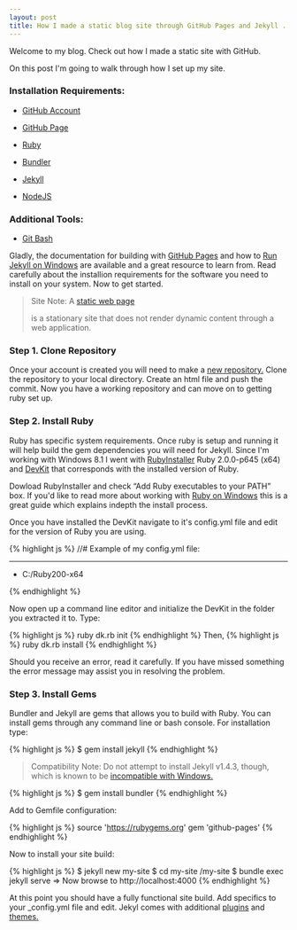 ```yaml
---
layout: post
title: How I made a static blog site through GitHub Pages and Jekyll .
---
```


<div class="message">
  Welcome to my blog. Check out how I made a static site with GitHub.
</div>


On this post I'm going to walk through how I set up my site. 

### Installation Requirements:

- [GitHub Account](https://github.com/join)

- [GitHub Page](https://help.github.com/articles/creating-pages-with-the-automatic-generator/)

- [Ruby](https://www.ruby-lang.org/en/downloads/)

- [Bundler](http://bundler.io/)

- [Jekyll](http://jekyllrb.com/)

- [NodeJS](https://nodejs.org/)


### Additional Tools:

- [Git Bash](https://git-scm.com/downloads)

Gladly, the documentation for building with [GitHub Pages](https://pages.github.com/) and how to [Run Jekyll on Windows](http://jekyll-windows.juthilo.com/) are available and a great resource to learn from. Read carefully about the installion requirements for the software you need to install on your system. Now to get started.

<blockquote>
<p>Site Note: A <a href="https://en.wikipedia.org/wiki/Static_web_page">static web page</a></p> is a stationary site that does not render dynamic content through a web application.
</blockquote>


### Step 1. Clone Repository

Once your account is created you will need to make a [new repository.](https://github.com/new) Clone the repository to your local directory. Create an html file and push the commit. Now you have a working repository and can move on to getting ruby set up.

### Step 2. Install Ruby

Ruby has specific system requirements. Once ruby is setup and running it will help build the gem dependencies you will need for Jekyll. Since I'm working with Windows 8.1 I went with [RubyInstaller](https://www.ruby-lang.org/en/documentation/installation/#rubyinstaller) Ruby 2.0.0-p645 (x64) and [DevKit](http://rubyinstaller.org/downloads/) that corresponds with the installed version of Ruby. 

Dowload RubyInstaller and check “Add Ruby executables to your PATH” box. If you'd like to read more about working with [Ruby on Windows](http://rubyonwindowsguides.github.io/book/ch02-01.html) this is a great guide which explains indepth the install process. 

Once you have installed the DevKit navigate to it's config.yml file and edit for the version of Ruby you are using. 

{% highlight js %}
//# Example of my config.yml file:

---
- C:/Ruby200-x64

{% endhighlight %}

Now open up a command line editor and initialize the DevKit in the folder you extracted it to. Type:

{% highlight js %}
ruby dk.rb init
{% endhighlight %}
Then,
{% highlight js %}
ruby dk.rb install
{% endhighlight %}


Should you receive an error, read it carefully. If you have missed something the error message may assist you in resolving the problem. 

### Step 3. Install Gems

Bundler and Jekyll are gems that allows you to build with Ruby. You can install gems through any command line or bash console. For installation type:

{% highlight js %}
$ gem install jekyll
{% endhighlight %}

<blockquote>
<p>Compatibility Note: Do not attempt to install Jekyll v1.4.3, though, which is known to be <a href="https://github.com/jekyll/jekyll/issues/1948">incompatible with Windows.</a></p>
</blockquote>


{% highlight js %}
$ gem install bundler
{% endhighlight %}

Add to Gemfile configuration:

{% highlight js %}
source 'https://rubygems.org'
gem 'github-pages'
{% endhighlight %}

Now to install your site build:

{% highlight js %}
$ jekyll new my-site
$ cd my-site
/my-site $ bundle exec jekyll serve
=> Now browse to http://localhost:4000
{% endhighlight %}

At this point you should have a fully functional site build. Add specifics to your _config.yml file and edit. Jekyl comes with additional [plugins](http://jekyllrb.com/docs/plugins/) and [themes.](http://jekyllthemes.org/) 